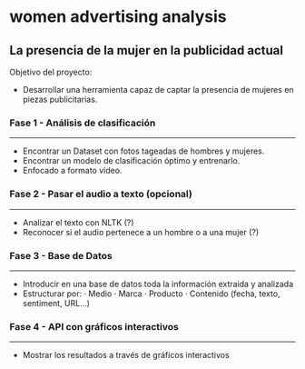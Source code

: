 # women advertising analysis
La presencia de la mujer en la publicidad actual
---
Objetivo del proyecto: 
- Desarrollar una herramienta capaz de captar la presencia de mujeres en piezas publicitarias.  

### Fase 1 - Análisis de clasificación
---
- Encontrar un Dataset con fotos tageadas de hombres y mujeres.
- Encontrar un modelo de clasificación óptimo y entrenarlo.
- Enfocado a formato video.  
### Fase 2 - Pasar el audio a texto (opcional)
---
- Analizar el texto con NLTK (?)
- Reconocer si el audio pertenece a un hombre o a una mujer (?)  
### Fase 3 - Base de Datos
---
- Introducir en una base de datos toda la información extraida y analizada
- Estructurar por: 
  · Medio
  · Marca
  · Producto
  · Contenido (fecha, texto, sentiment, URL...)  
### Fase 4 - API con gráficos interactivos
---
- Mostrar los resultados a través de gráficos interactivos
